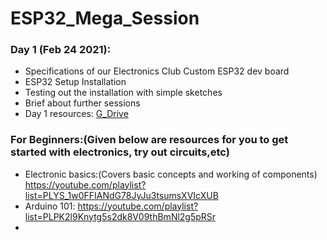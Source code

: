 # ESP32_Mega_Session

### Day 1 (Feb 24 2021):  
  - Specifications of our Electronics Club Custom ESP32 dev board
  - ESP32 Setup Installation
  - Testing out the installation with simple sketches
  - Brief about further sessions
  - Day 1 resources: [G_Drive](https://drive.google.com/drive/folders/1TQ7Fd92jFyBK3wqCiHJaTObA3OCjr4RQ?usp=sharing)

### For Beginners:(Given below are resources for you to get started with electronics, try out circuits,etc)
   - Electronic basics:(Covers basic concepts and working of components) https://youtube.com/playlist?list=PLYS_1w0FFIANdG78JyJu3tsumsXVIcXUB
   - Arduino 101: https://youtube.com/playlist?list=PLPK2l9Knytg5s2dk8V09thBmNl2g5pRSr
   - 

